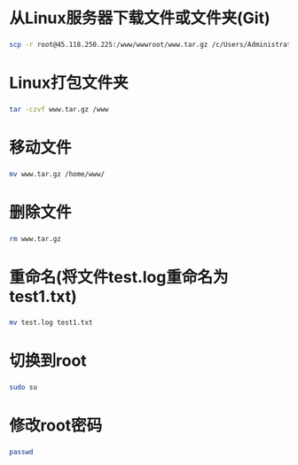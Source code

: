 # 从Linux服务器下载文件或文件夹(Git)
###
```Bash
scp -r root@45.118.250.225:/www/wwwroot/www.tar.gz /c/Users/Administrator/Desktop/
```
# Linux打包文件夹
###
```Bash
tar -czvf www.tar.gz /www
```
# 移动文件
###
```Bash
mv www.tar.gz /home/www/
```
# 删除文件
###
```Bash
rm www.tar.gz
```
# 重命名(将文件test.log重命名为test1.txt)
###
```Bash
mv test.log test1.txt
```
# 切换到root
###
```Bash
sudo su
```
# 修改root密码
###
```Bash
passwd
```